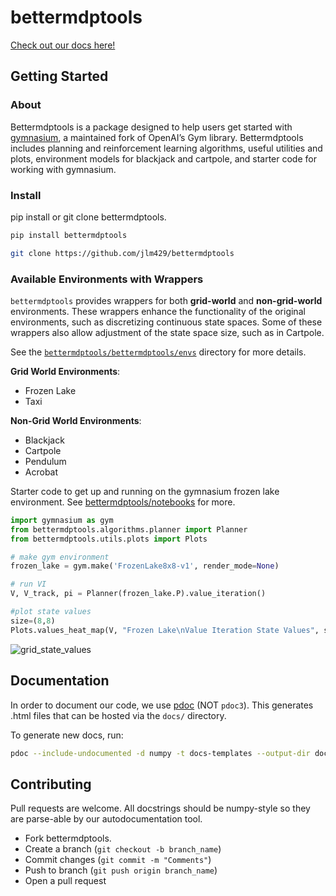 # bettermdptools

[Check out our docs here!](https://jlm429.github.io/bettermdptools/bettermdptools.html)

## Getting Started

### About

Bettermdptools is a package designed to help users get started with [gymnasium](https://gymnasium.farama.org/), a maintained fork of OpenAI’s Gym library. 
Bettermdptools includes planning and reinforcement learning algorithms, useful utilities and plots, environment models for blackjack and cartpole, and starter code for working with gymnasium.

### Install 

pip install or git clone bettermdptools.   

```bash
pip install bettermdptools
```

```bash
git clone https://github.com/jlm429/bettermdptools
```

### Available Environments with Wrappers

`bettermdptools` provides wrappers for both **grid-world** and **non-grid-world** environments. These wrappers enhance the functionality of the original environments, such as discretizing continuous state spaces. Some of these wrappers also allow adjustment of the state space size, such as in Cartpole.

See the [`bettermdptools/bettermdptools/envs`](bettermdptools/bettermdptools/envs) directory for more details.

**Grid World Environments**:
- Frozen Lake
- Taxi

**Non-Grid World Environments**:
- Blackjack
- Cartpole
- Pendulum
- Acrobat

Starter code to get up and running on the gymnasium frozen lake environment. See [bettermdptools/notebooks](notebooks/) for more.  

```python
import gymnasium as gym
from bettermdptools.algorithms.planner import Planner
from bettermdptools.utils.plots import Plots

# make gym environment 
frozen_lake = gym.make('FrozenLake8x8-v1', render_mode=None)

# run VI
V, V_track, pi = Planner(frozen_lake.P).value_iteration()

#plot state values
size=(8,8)
Plots.values_heat_map(V, "Frozen Lake\nValue Iteration State Values", size)
```

![grid_state_values](https://user-images.githubusercontent.com/10093986/211906047-bc13956b-b8e6-411d-ae68-7a3eb5f2ad32.PNG)


## Documentation

In order to document our code, we use [pdoc](https://pdoc.dev/) (NOT `pdoc3`). This generates .html files that can be hosted via the `docs/` directory.

To generate new docs, run:
```bash
pdoc --include-undocumented -d numpy -t docs-templates --output-dir docs bettermdptools
```

## Contributing

Pull requests are welcome. All docstrings should be numpy-style so they are parse-able by our autodocumentation tool.

* Fork bettermdptools.
* Create a branch (`git checkout -b branch_name`)
* Commit changes (`git commit -m "Comments"`)
* Push to branch (`git push origin branch_name`)
* Open a pull request
